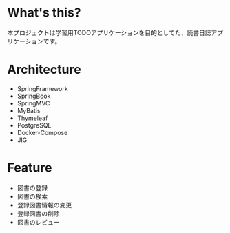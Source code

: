# What's this?
本プロジェクトは学習用TODOアプリケーションを目的としてた、読書日誌アプリケーションです。

# Architecture
- SpringFramework
- SpringBook
- SpringMVC
- MyBatis
- Thymeleaf
- PostgreSQL
- Docker-Compose
- JIG

# Feature
- 図書の登録
- 図書の検索
- 登録図書情報の変更
- 登録図書の削除
- 図書のレビュー